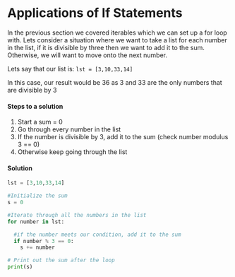 # Applications of If Statements

In the previous section we covered iterables which we can set up a for loop with.  Lets consider a situation where we want to take a list for each number in the list, if it is divisible by three then we want to add it to the sum.  Otherwise, we will want to move onto the next number.

Lets say that our list is: `lst = [3,10,33,14]`

In this case, our result would be 36 as 3 and 33 are the only numbers that are divisible by 3

#### Steps to a solution
1. Start a sum = 0
2. Go through every number in the list
3. If the number is divisible by 3, add it to the sum (check number modulus 3 == 0)
4. Otherwise keep going through the list
#### Solution
```Python
lst = [3,10,33,14]

#Initialize the sum
s = 0

#Iterate through all the numbers in the list
for number in lst:

  #if the number meets our condition, add it to the sum
  if number % 3 == 0:
    s += number

# Print out the sum after the loop
print(s)
```
